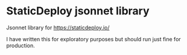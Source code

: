 # StaticDeploy jsonnet library

Jsonnet library for https://staticdeploy.io/

I have written this for exploratory purposes but should run just fine for production.
